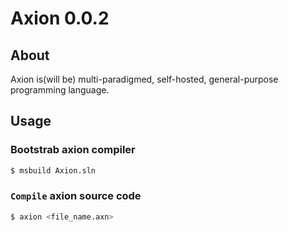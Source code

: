 # Axion 0.0.2

## About
Axion is(will be) multi-paradigmed, self-hosted, general-purpose programming language.

## Usage

### Bootstrab axion compiler
```bash
$ msbuild Axion.sln
```

### `Compile` axion source code 
```bash
$ axion <file_name.axn> 
```

